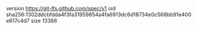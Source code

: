 version https://git-lfs.github.com/spec/v1
oid sha256:1302ddcbfdda4f3fa31959854a4fa6913dc6d18734e0c568bb91e400e617c4d7
size 13388

